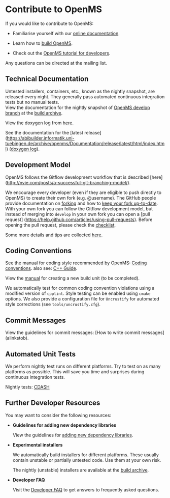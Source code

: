 Contribute to OpenMS
====================

If you would like to contribute to OpenMS:

* Familiarise yourself with our [online documentation](https://abibuilder.informatik.uni-tuebingen.de/archive/openms/Documentation/release/latest/html/index.html).

* Learn how to [build OpenMS](https://github.com/OpenMS/OpenMS/wiki/Building-OpenMS).

* Check out the [OpenMS tutorial for developers](https://abibuilder.informatik.uni-tuebingen.de/archive/openms/Documentation/release/latest/html/OpenMS_tutorial.html).

Any questions can be directed at the mailing list.

## Technical Documentation
Untested installers, containers, etc., known as the nightly snapshot, are released every night. They generally pass automated continuous integration tests but no manual tests.  
View the documentation for the nightly snapshot of [OpenMS develop branch](https://github.com/OpenMS/OpenMS/tree/develop) at the [build archive](https://abibuilder.informatik.uni-tuebingen.de/archive/openms/Documentation/nightly/html/index.html).

View the doxygen log from [here](https://abibuilder.informatik.uni-tuebingen.de/jenkins/job/openms_nightly_packaging/lastBuild/compiler=appleclang-7.3.0,os_label=elcapitan/artifact/build/doc/doxygen/doxygen-error.log).

See the documentation for the [latest release] (https://abibuilder.informatik.uni-tuebingen.de/archive/openms/Documentation/release/latest/html/index.html) ([doxygen log](https://abibuilder.informatik.uni-tuebingen.de/jenkins/job/openms_release_packaging/lastBuild/compiler=appleclang-7.3.0,os_label=elcapitan/artifact/build/doc/doxygen/doxygen-error.log)).

## Development Model

OpenMS follows the Gitflow development workflow that is described [here] (http://nvie.com/posts/a-successful-git-branching-model/).

We encourage every developer (even if they are eligible to push directly to OpenMS) to create their own fork (e.g. @username). The GitHub people provide documentation on [forking](https://help.github.com/articles/fork-a-repo) and how to [keep your fork up-to-date](https://help.github.com/articles/syncing-a-fork). With your own fork you can follow the Gitflow development model, but instead of merging into `develop` in your own fork you can open a [pull request] (https://help.github.com/articles/using-pull-requests). Before opening the pull request, please check the [checklist](alinkstob).

Some more details and tips are collected [here]().

## Coding Conventions

See the manual for coding style recommended by OpenMS: [Coding conventions]().
also see: [C++ Guide]().

View the [manual]() for creating a new build unit (to be completed).

We automatically test for common coding convention violations using a modified version of `cpplint`.
Style testing can be enabled using `cmake` options. We also provide a configuration file for `Uncrustify` for automated style corrections (see `tools/uncrustify.cfg`).

## Commit Messages

View the guidelines for commit messages: [How to write commit messages] (alinkstob).

## Automated Unit Tests

We perform nightly test runs on different platforms. Try to test on as many platforms as possible. This will save you time and surprises during continuous integration tests.

Nightly tests: [CDASH](http://cdash.openms.de/index.php?project=OpenMS)

## Further Developer Resources

You may want to consider the following resources:
* **Guidelines for adding new dependency libraries**

  View the guidelines for [adding new dependency libraries]().
* **Experimental installers**

  We automatically build installers for different platforms. These usually contain unstable or partially untested code. Use them at your own risk.

  The nightly (unstable) installers are available at the [build archive](https://abibuilder.informatik.uni-tuebingen.de/archive/openms/OpenMSInstaller/nightly/).
* **Developer FAQ**

  Visit the [Developer FAQ](developer-faq.md) to get answers to frequently asked questions.
